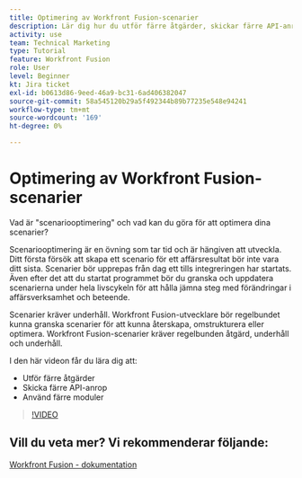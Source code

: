 ```yaml
---
title: Optimering av Workfront Fusion-scenarier
description: Lär dig hur du utför färre åtgärder, skickar färre API-anrop och använder färre moduler, allt i [!DNL Adobe Workfront Fusion].
activity: use
team: Technical Marketing
type: Tutorial
feature: Workfront Fusion
role: User
level: Beginner
kt: Jira ticket
exl-id: b0613d86-9eed-46a9-bc31-6ad406382047
source-git-commit: 58a545120b29a5f492344b89b77235e548e94241
workflow-type: tm+mt
source-wordcount: '169'
ht-degree: 0%

---
```


# Optimering av Workfront Fusion-scenarier

Vad är &quot;scenariooptimering&quot; och vad kan du göra för att optimera dina scenarier?

Scenariooptimering är en övning som tar tid och är hängiven att utveckla. Ditt första försök att skapa ett scenario för ett affärsresultat bör inte vara ditt sista. Scenarier bör upprepas från dag ett tills integreringen har startats. Även efter det att du startat programmet bör du granska och uppdatera scenarierna under hela livscykeln för att hålla jämna steg med förändringar i affärsverksamhet och beteende.

Scenarier kräver underhåll. Workfront Fusion-utvecklare bör regelbundet kunna granska scenarier för att kunna återskapa, omstrukturera eller optimera. Workfront Fusion-scenarier kräver regelbunden åtgärd, underhåll och underhåll.

I den här videon får du lära dig att:

* Utför färre åtgärder
* Skicka färre API-anrop
* Använd färre moduler

>[!VIDEO](https://video.tv.adobe.com/v/335313/?quality=12)

## Vill du veta mer? Vi rekommenderar följande:

[Workfront Fusion - dokumentation](https://experienceleague.adobe.com/docs/workfront/using/adobe-workfront-fusion/workfront-fusion-2.html?lang=en)
